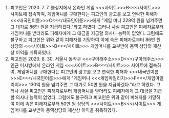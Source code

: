 1. 피고인은 2020. 7. 7. 불상지에서 온라인 게임 <<<사이트>>>B<<</사이트>>> 사이트에 접속하여, 게임머니를 구매한다는 피고인의 광고를 보고 연락한 피해자 <<<내국인이름>>>C<<</내국인이름>>>에게 "게임 머니 228억 원을 넘겨주면 그 대가로 86만 원을 지급하겠다."라고 하였다.
그러나 사실 피고인은 피해자로부터 게임머니를 받더라도 피해자에게 그 대금을 지급할 의사나 능력이 없었다. 그럼에도 불구하고 피고인은 위와 같이 피해자를 기망하여 이에 속은 피해자로부터 86만 원 상당의 <<<사이트>>>B<<</사이트>>> 게임머니를 교부받아 동액 상당의 재산상 이익을 취득하였다.
2. 피고인은 2020. 8. 30. 서울시 동작구 <<<구아래주소>>>D<<</구아래주소>>> 인근 피시방에서 온라인 게임 <<<사이트>>>B<<</사이트>>> 사이트에 접속하여, 게임머니를 구매한다는 피고인의 광고를 보고 연락한 피해자 <<<내국인이름>>>E<<</내국인이름>>>에게 "게임머니 <<<게임마일리지>>>F<<</게임마일리지>>> 130억 원을 넘겨주면 그 대가로 50만 원을 지급하겠다."라고 하였다.
그러나 사실 피고인은 피해자로부터 게임머니를 받더라도 피해자에게 그 대금을 지급할 의사나 능력이 없었다. 그럼에도 불구하고 피고인은 위와 같이 피해자를 기망하여 이에 속은 피해자로부터 50만 원 상당의 <<<사이트>>>B<<</사이트>>> 게임머니를 교부받아 동액상당의 재산상 이익을 취득하였다.